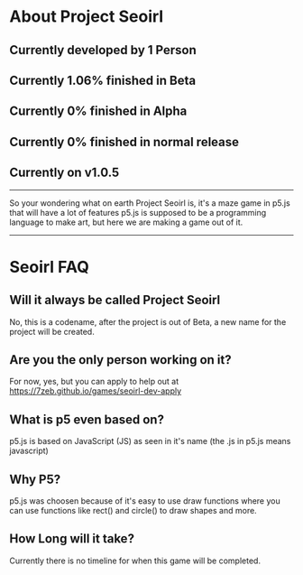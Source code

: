 # About Project Seoirl
## Currently developed by 1 Person
## Currently 1.06% finished in Beta
## Currently 0% finished in Alpha
## Currently 0% finished in normal release
## Currently on v1.0.5
***

So your wondering what on earth Project Seoirl is, it's a maze game in p5.js that will have a lot of features
p5.js is supposed to be a programming language to make art, but here we are making a game out of it.
***

# Seoirl FAQ

## Will it always be called Project Seoirl
No, this is a codename, after the project is out of Beta, a new name for the project will be created.

## Are you the only person working on it?
For now, yes, but you can apply to help out at https://7zeb.github.io/games/seoirl-dev-apply

## What is p5 even based on?
p5.js is based on JavaScript (JS) as seen in it's name (the .js in p5.js means javascript)

## Why P5?
p5.js was choosen because of it's easy to use draw functions where you can use functions like rect() and circle() to draw shapes and more.

## How Long will it take?
Currently there is no timeline for when this game will be completed.
